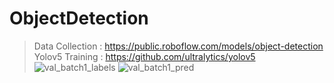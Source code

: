 # ObjectDetection
> Data Collection : https://public.roboflow.com/models/object-detection <br>
> Yolov5 Training :  https://github.com/ultralytics/yolov5 <br>
> ![val_batch1_labels](https://github.com/kavitha-19/ObjectDetection/assets/68697749/d4c2e99e-2eb4-4ca6-a9a0-3ec868f648fc)
> ![val_batch1_pred](https://github.com/kavitha-19/ObjectDetection/assets/68697749/7ce941a7-0a1e-4886-bb28-f6fec682c8ab)

